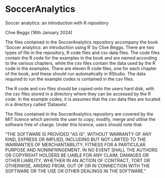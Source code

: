# SoccerAnalytics
Soccer analytics: an introduction with R repository

Clive Beggs (16th January 2024)

The files contained in the SoccerAnalytics repository accompany the book ‘Soccer analytics: an introduction using R’ by Clive Beggs. There are two types of file in the repository, R code files and csv data files. The code files contain the R code for the examples in the book and are named according to the various chapters, while the csv files contain the data used by the R code in the examples. There are eleven R code files, one for each chapter of the book, and these should run automatically in RStudio. The data required to run the example codes is contained in the csv files.

The R code and csv files should be copied onto the users hard disk, with the csv files stored in a directory where they can be accessed by the R code. In the example codes, it is assumes that the csv data files are located in a directory called ‘Datasets’.

The files contained in the SoccerAnalytics repository are covered by the MIT licence which permits the user to copy, modify, merge and utilise the software free of charge. Under this licence, users should note that:   

“THE SOFTWARE IS PROVIDED "AS IS", WITHOUT WARRANTY OF ANY KIND, EXPRESS OR IMPLIED, INCLUDING BUT NOT LIMITED TO THE WARRANTIES OF MERCHANTABILITY, FITNESS FOR A PARTICULAR PURPOSE AND NONINFRINGEMENT. IN NO EVENT SHALL THE AUTHORS OR COPYRIGHT HOLDERS BE LIABLE FOR ANY CLAIM, DAMAGES OR OTHER LIABILITY, WHETHER IN AN ACTION OF CONTRACT, TORT OR OTHERWISE, ARISING FROM, OUT OF OR IN CONNECTION WITH THE SOFTWARE OR THE USE OR OTHER DEALINGS IN THE SOFTWARE.”

